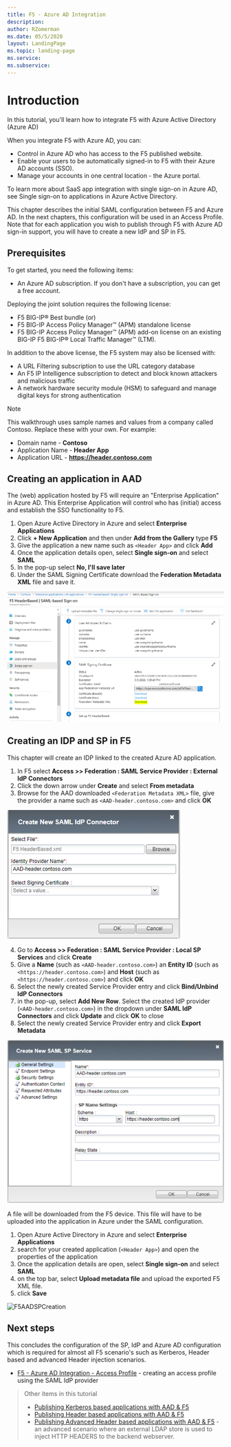 ```yaml
---
title: F5 - Azure AD Integration
description: 
author: RZomerman
ms.date: 05/5/2020
layout: LandingPage
ms.topic: landing-page
ms.service: 
ms.subservice:
---
```


# Introduction

In this tutorial, you'll learn how to integrate F5 with Azure Active Directory (Azure AD)

When you integrate F5 with Azure AD, you can:

- Control in Azure AD who has access to the F5 published website.
- Enable your users to be automatically signed-in to F5 with their Azure AD accounts (SSO).
- Manage your accounts in one central location - the Azure portal.

To learn more about SaaS app integration with single sign-on in Azure AD, see Single sign-on to applications in Azure Active Directory.

This chapter describes the initial SAML configuration between F5 and Azure AD. In the next chapters, this configuration will be used in an Access Profile. Note that for each application you wish to publish through F5 with Azure AD sign-in support, you will have to create a new IdP and SP in F5.

## Prerequisites

To get started, you need the following items:

- An Azure AD subscription. If you don't have a subscription, you can get a free account.

Deploying the joint solution requires the following license:

- F5 BIG-IP® Best bundle (or)
- F5 BIG-IP Access Policy Manager™ (APM) standalone license
- F5 BIG-IP Access Policy Manager™ (APM) add-on license on an existing BIG-IP F5 BIG-IP® Local Traffic Manager™ (LTM).

In addition to the above license, the F5 system may also be licensed with:

- A URL Filtering subscription to use the URL category database
- An F5 IP Intelligence subscription to detect and block known attackers and malicious traffic
- A network hardware security module (HSM) to safeguard and manage digital keys for strong authentication

> [!NOTE]
> This walkthrough uses sample names and values from a company called Contoso. Replace these with your own. For example:
>
> - Domain name - **Contoso**
> - Application Name - **Header App**
> - Application URL - **https://header.contoso.com**

## Creating an application in AAD

The (web) application hosted by F5 will require an "Enterprise Application" in Azure AD. This Enterprise Application will control who has (initial) access and establish the SSO functionality to F5.

1. Open Azure Active Directory in Azure and select **Enterprise Applications**
1. Click **+ New Application** and then under **Add from the Gallery** type **F5**
1. Give the application a new name such as `<Header App>` and click **Add**
1. Once the application details open, select **Single sign-on** and select **SAML**
1. In the pop-up select **No, I'll save later**
1. Under the SAML Signing Certificate download the **Federation Metadata XML** file and save it.

![F5AADAppConfig](./images/6.F5HeaderAADAppConfig.PNG)

## Creating an IDP and SP in F5

This chapter will create an IDP linked to the created Azure AD application.

1. In F5 select **Access >> Federation : SAML Service Provider : External IdP Connectors**
1. Click the down arrow under **Create** and select **From metadata**
1. Browse for the AAD downloaded `<Federation Metadata XML>` file, give the provider a name such as `<AAD-header.contoso.com>` and click **OK**

![F5AADIdPCreation](./images/7.F5AADIdPCreation.PNG)

4. Go to **Access >> Federation : SAML Service Provider : Local SP Services** and click **Create**
1. Give a **Name** (such as `<AAD-header.contoso.com>`) an **Entity ID** (such as `<https://header.contoso.com>`) and **Host** (such as `<https://header.contoso.com>`) and click **OK**
1. Select the newly created Service Provider entry and click **Bind/Unbind IdP Connectors**
1. in the pop-up, select **Add New Row**. Select the created IdP provider (`<AAD-header.contoso.com>`) in the dropdown under **SAML IdP Connectors** and click **Update** and click **OK** to close
1. Select the newly created Service Provider entry and click **Export Metadata**

![F5AADSPCreation](./images/8.F5AADSPCreation.PNG)

A file will be downloaded from the F5 device. This file will have to be uploaded into the application in Azure under the SAML configuration.

1. Open Azure Active Directory in Azure and select **Enterprise Applications**
1. search for your created application (`<Header App>`) and open the properties of the application
1. Once the application details are open, select **Single sign-on** and select **SAML**
1. on the top bar, select **Upload metadata file** and upload the exported F5 XML file.
1. click **Save**

![F5AADSPCreation](./images/9.F5AADUploadXML)

## Next steps

This concludes the configuration of the SP, IdP and Azure AD configuration which is required for almost all F5 scenario's such as Kerberos, Header based and advanced Header injection scenarios.

- [F5 - Azure AD Integration - Access Profile](f5-accessprofile.md) - creating an access profile using the SAML IdP provider

> Other items in this tutorial
> 
> - [Publishing Kerberos based applications with AAD & F5](f5-kerberos.md)
> - [Publishing Header based applications with AAD & F5](f5-header-based.md)
> - [Publishing Advanced Header based applications with AAD & F5](f5-advanced-header.md) - an advanced scenario where an external LDAP store is used to inject HTTP HEADERS to the backend webserver.
